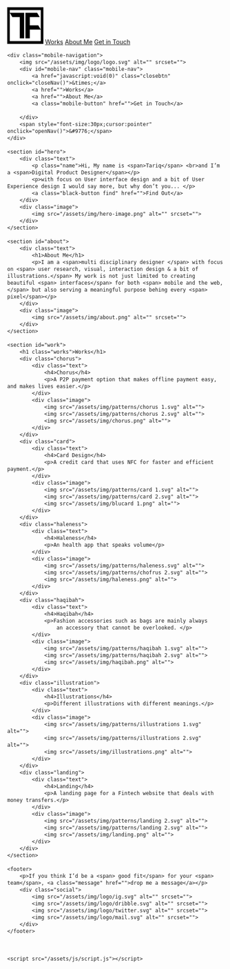 <!DOCTYPE html>
<html lang="en">
<head>
    <meta charset="UTF-8">
    <meta name="viewport" content="width=device-width, initial-scale=1.0">
    <meta http-equiv="X-UA-Compatible" content="ie=edge">
    <title>Tariq's Portfolio</title>
    <link rel="stylesheet" href="../tariq/assets/css/style.css">
    <!-- Load an icon library to show a hamburger menu (bars) on small screens -->
    <link rel="stylesheet" href="https://cdnjs.cloudflare.com/ajax/libs/font-awesome/4.7.0/css/font-awesome.min.css">
</head>


<body>
    <div class="navigation">
        <img src="/assets/img/logo/logo.svg" alt="" srcset="">
        <a href="">Works</a>
        <a href="">About Me</a>
        <a class="black-button" href="">Get in Touch</a>
    </div>

    <div class="mobile-navigation">
        <img src="/assets/img/logo/logo.svg" alt="" srcset="">
        <div id="mobile-nav" class="mobile-nav">
            <a href="javascript:void(0)" class="closebtn" onclick="closeNav()">&times;</a>
            <a href="">Works</a>
            <a href="">About Me</a>
            <a class="mobile-button" href="">Get in Touch</a>

        </div>        
        <span style="font-size:30px;cursor:pointer" onclick="openNav()">&#9776;</span>
    </div>    

    <section id="hero">
        <div class="text">
            <p class="name">Hi, My name is <span>Tariq</span> <br>and I’m a <span>Digital Product Designer</span></p>
            <p>with focus on User interface design and a bit of User Experience design I would say more, but why don’t you... </p>
            <a class="black-button find" href="">Find Out</a>
        </div>
        <div class="image">
            <img src="/assets/img/hero-image.png" alt="" srcset="">
        </div>
    </section>

    <section id="about">
        <div class="text">
            <h1>About Me</h1>
            <p>I am a <span>multi disciplinary designer </span> with focus on <span> user research, visual, interaction design & a bit of illustrations.</span> My work is not just limited to creating beautiful <span> interfaces</span> for both <span> mobile and the web,</span> but also serving a meaningful purpose behing every <span> pixel</span></p>
        </div>
        <div class="image">
            <img src="/assets/img/about.png" alt="" srcset="">
        </div>
    </section>

    <section id="work">
        <h1 class="works">Works</h1>
        <div class="chorus">
            <div class="text">                
                <h4>Chorus</h4>
                <p>A P2P payment option that makes offline payment easy, and makes lives easier.</p>
            </div>
            <div class="image">
                <img src="/assets/img/patterns/chorus 1.svg" alt="">
                <img src="/assets/img/patterns/chorus 2.svg" alt="">
                <img src="/assets/img/chorus.png" alt="">
            </div>
        </div>
        <div class="card">
            <div class="text">                
                <h4>Card Design</h4>
                <p>A credit card that uses NFC for faster and efficient payment.</p>
            </div>
            <div class="image">
                <img src="/assets/img/patterns/card 1.svg" alt="">
                <img src="/assets/img/patterns/card 2.svg" alt="">
                <img src="/assets/img/blucard 1.png" alt="">
            </div>
        </div>
        <div class="haleness">
            <div class="text">                
                <h4>Haleness</h4>
                <p>An health app that speaks volume</p>
            </div>
            <div class="image">
                <img src="/assets/img/patterns/haleness.svg" alt="">
                <img src="/assets/img/patterns/chofrus 2.svg" alt="">
                <img src="/assets/img/haleness.png" alt="">
            </div>
        </div>
        <div class="haqibah">
            <div class="text">                
                <h4>Haqibah</h4>
                <p>Fashion accessories such as bags are mainly always
                    an accessory that cannot be overlooked. </p>
            </div>
            <div class="image">
                <img src="/assets/img/patterns/haqibah 1.svg" alt="">
                <img src="/assets/img/patterns/haqibah 2.svg" alt="">
                <img src="/assets/img/haqibah.png" alt="">
            </div>
        </div>
        <div class="illustration">
            <div class="text">                
                <h4>Illustrations</h4>
                <p>Different illustrations with different meanings.</p>
            </div>
            <div class="image">
                <img src="/assets/img/patterns/illustrations 1.svg" alt="">
                <img src="/assets/img/patterns/illustrations 2.svg" alt="">
                <img src="/assets/img/illustrations.png" alt="">
            </div>
        </div>
        <div class="landing">
            <div class="text">                
                <h4>Landing</h4>
                <p>A landing page for a Fintech website that deals with money transfers.</p>
            </div>
            <div class="image">
                <img src="/assets/img/patterns/landing 2.svg" alt="">
                <img src="/assets/img/patterns/landing 2.svg" alt="">
                <img src="/assets/img/landing.png" alt="">
            </div>
        </div>
    </section>

    <footer>
        <p>If you think I’d be a <span> good fit</span> for your <span> team</span>, <a class="message" href="">drop me a message</a></p>
        <div class="social">
            <img src="/assets/img/logo/ig.svg" alt="" srcset="">
            <img src="/assets/img/logo/dribble.svg" alt="" srcset="">
            <img src="/assets/img/logo/twitter.svg" alt="" srcset="">
            <img src="/assets/img/logo/mail.svg" alt="" srcset="">
        </div>
    </footer>

    
    
    <script src="/assets/js/script.js"></script>    
</body>
